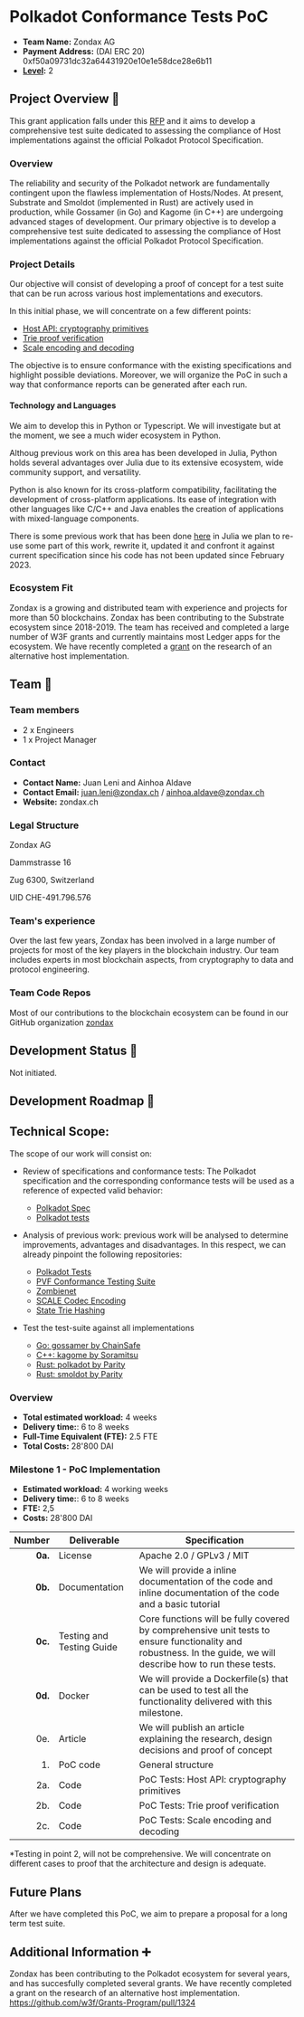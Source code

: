 # Polkadot Conformance Tests PoC 

- **Team Name:** Zondax AG
- **Payment Address:** (DAI ERC 20)  0xf50a09731dc32a64431920e10e1e58dce28e6b11 
- **[Level](https://github.com/w3f/Grants-Program/tree/master#level_slider-levels):** 2


## Project Overview :page_facing_up:

This grant application falls under this [RFP](https://github.com/w3f/Grants-Program/blob/master/docs/RFPs/polkadot-protocol_conformance_tests.md) and it aims
to develop a comprehensive test suite dedicated to assessing the compliance of Host implementations against the official Polkadot Protocol Specification.

### Overview

The reliability and security of the Polkadot network are fundamentally contingent upon the flawless implementation of Hosts/Nodes. At present, 
Substrate and Smoldot (implemented in Rust) 
are actively used in production, while Gossamer (in Go) and Kagome (in C++) are undergoing advanced stages of development.
Our primary objective is to develop a comprehensive test suite dedicated to assessing the compliance of Host implementations 
against the official Polkadot Protocol Specification.

### Project Details

Our objective will consist of developing a proof of concept for a test suite that can be run across various host implementations and executors.

In this initial phase, we will concentrate on a few different points:

- [Host API: cryptography primitives](https://spec.polkadot.network/chap-host-api#sect-crypto-api)
- [Trie proof verification](https://spec.polkadot.network/chap-host-api#sect-trie-api)
- [Scale encoding and decoding](https://spec.polkadot.network/id-cryptography-encoding#sect-scale-codec)

The objective is to ensure conformance with the existing specifications and highlight possible deviations. 
Moreover, we will organize the PoC in such a way that conformance reports can be generated after each run.


#### Technology and Languages

We aim to develop this in Python or Typescript. We will investigate but at the moment, we see a much wider ecosystem in Python.

Althoug previous work on this area has been developed in Julia, Python holds several advantages over Julia due to its extensive ecosystem, wide community support, and versatility.

Python is also known for its cross-platform compatibility, facilitating the development of cross-platform applications. 
Its ease of integration with other languages like C/C++ and Java enables the creation of applications with mixed-language components.

There is some previous work that has been done [here](https://github.com/w3f/polkadot-tests) in Julia we plan to re-use some part of this work, rewrite it, updated it and confront it 
against current specification since his code has not been updated since February 2023.


### Ecosystem Fit

Zondax is a growing and distributed team with experience and projects for more than 50 blockchains. 
Zondax has been contributing to the Substrate ecosystem since 2018-2019. The team has received and completed a large number of W3F grants
and currently maintains most Ledger apps for the ecosystem. 
We have recently completed a [grant](https://github.com/w3f/Grants-Program/blob/master/applications/hybrid_node_research.md) on the research of an alternative host implementation. 

## Team :busts_in_silhouette:

### Team members

- 2 x Engineers 
- 1 x Project Manager

### Contact

- **Contact Name:** Juan Leni and Ainhoa Aldave
- **Contact Email:** juan.leni@zondax.ch / ainhoa.aldave@zondax.ch
- **Website:**  zondax.ch

### Legal Structure


Zondax AG

Dammstrasse 16

Zug 6300, Switzerland

UID CHE-491.796.576

### Team's experience

Over the last few years, Zondax has been involved in a large number of projects for most of the key players in the blockchain industry. 
Our team includes experts in most blockchain aspects, from cryptography to data and protocol engineering. 

### Team Code Repos

Most of our contributions to the blockchain ecosystem can be found in our GitHub organization [zondax](https://github.com/zondax)

## Development Status :open_book:

Not initiated. 

## Development Roadmap :nut_and_bolt:

## Technical Scope:

The scope of our work will consist on:

- Review of specifications and conformance tests: The Polkadot specification and the corresponding conformance tests will be used as a reference of expected valid behavior:
     - [Polkadot Spec](https://github.com/w3f/polkadot-spec)
     - [Polkadot tests](https://github.com/w3f/polkadot-tests)

- Analysis of previous work: previous work will be analysed to determine improvements, advantages and disadvantages. In this respect, we can already pinpoint the following repositories:

    - [Polkadot Tests](https://github.com/w3f/polkadot-tests)
    - [PVF Conformance Testing Suite](https://github.com/LimeChain/polkadot-conformance)
    - [Zombienet](https://github.com/paritytech/zombienet)
    - [SCALE Codec Encoding](https://github.com/w3f/polkadot-tests/tree/main/fixtures/scale-codec)
    - [State Trie Hashing](https://github.com/w3f/polkadot-tests/tree/main/fixtures/state-trie)

- Test the test-suite against all implementations
    - [Go: gossamer by ChainSafe](https://github.com/ChainSafe/gossamer)
    - [C++: kagome by Soramitsu](https://github.com/soramitsu/kagome) 
    - [Rust: polkadot by Parity](https://github.com/paritytech/polkadot )
    - [Rust: smoldot by Parity](https://github.com/smol-dot/smoldot) 
  
### Overview

- **Total estimated workload:** 4 weeks
- **Delivery time:**: 6 to 8 weeks
- **Full-Time Equivalent (FTE):**  2.5 FTE
- **Total Costs:** 28'800 DAI

### Milestone 1 - PoC Implementation

- **Estimated workload:** 4 working weeks
- **Delivery time:**: 6 to 8 weeks
- **FTE:**  2,5
- **Costs:** 28'800 DAI

| Number | Deliverable | Specification |
| -----: | ----------- | ------------- |
| **0a.** | License | Apache 2.0 / GPLv3 / MIT |
| **0b.** | Documentation | We will provide a inline documentation of the code and   inline documentation of the code and a basic tutorial |
| **0c.** | Testing and Testing Guide | Core functions will be fully covered by comprehensive unit tests to ensure functionality and robustness. In the guide, we will describe how to run these tests. |
| **0d.** | Docker | We will provide a Dockerfile(s) that can be used to test all the functionality delivered with this milestone. |
| 0e. | Article | We will publish an article explaining the research, design decisions and proof of concept |
| 1. | PoC code| General structure |
| 2a. | Code| PoC Tests: Host API: cryptography primitives  |
| 2b. | Code| PoC Tests: Trie proof verification  |
| 2c. | Code| PoC Tests: Scale encoding and decoding |

*Testing in point 2, will not be comprehensive. We will concentrate on different cases to proof that the architecture and design is adequate.

## Future Plans

After we have completed this PoC, we aim to prepare a proposal for a long term test suite. 

## Additional Information :heavy_plus_sign:

Zondax has been contributing to the Polkadot ecosystem for several years, and has succesfully completed several grants. 
We have recently completed a grant on the research of an alternative host implementation.  https://github.com/w3f/Grants-Program/pull/1324 

